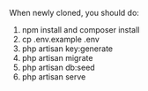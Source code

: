 When newly cloned, you should do:

1. npm install and composer install
2. cp .env.example .env
3. php artisan key:generate
4. php artisan migrate
5. php artisan db:seed
6. php artisan serve


